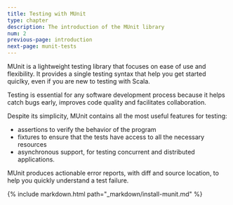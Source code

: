 ```yaml
---
title: Testing with MUnit
type: chapter
description: The introduction of the MUnit library
num: 2
previous-page: introduction
next-page: munit-tests
---
```


MUnit is a lightweight testing library that focuses on ease of use and flexibility. It provides a single testing syntax that help you get started quiclky, even if you are new to testing with Scala.

Testing is essential for any software development process because it helps catch bugs early, improves code quality and facilitates collaboration.

Despite its simplicity, MUnit contains all the most useful features for testing:
- assertions to verify the behavior of the program
- fixtures to ensure that the tests have access to all the necessary resources
- asynchronous support, for testing concurrent and distributed applications.

MUnit produces actionable error reports, with diff and source location, to help you quickly understand a test failure.

{% include markdown.html path="_markdown/install-munit.md" %}
